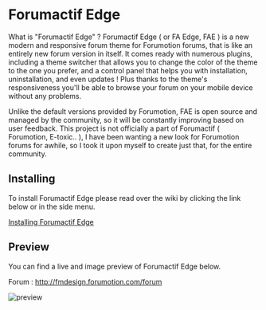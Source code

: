 # Forumactif Edge

What is "Forumactif Edge" ? Forumactif Edge ( or FA Edge, FAE ) is a new modern and responsive forum theme for Forumotion forums, that is like an entirely new forum version in itself. It comes ready with numerous plugins, including a theme switcher that allows you to change the color of the theme to the one you prefer, and a control panel that helps you with installation, uninstallation, and even updates ! Plus thanks to the theme's responsiveness you'll be able to browse your forum on your mobile device without any problems.

Unlike the default versions provided by Forumotion, FAE is open source and managed by the community, so it will be constantly improving based on user feedback. This project is not officially a part of Forumactif ( Forumotion, E-toxic.. ), I have been wanting a new look for Forumotion forums for awhile, so I took it upon myself to create just that, for the entire community. 

## Installing

To install Forumactif Edge please read over the wiki by clicking the link below or in the side menu.

[Installing Forumactif Edge](https://github.com/SethClydesdale/forumactif-edge/wiki/Installing)

## Preview
You can find a live and image preview of Forumactif Edge below.

Forum : http://fmdesign.forumotion.com/forum

![preview](http://i35.servimg.com/u/f35/18/21/41/30/previe10.png)
